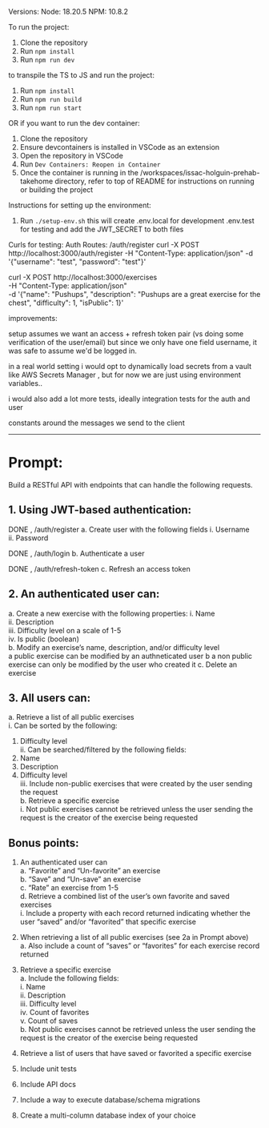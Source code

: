 Versions:
Node: 18.20.5
NPM: 10.8.2

To run the project:

1. Clone the repository
2. Run `npm install`
3. Run `npm run dev`

to transpile the TS to JS and run the project:

1. Run `npm install`
2. Run `npm run build`
3. Run `npm run start`

OR if you want to run the dev container:

1. Clone the repository
2. Ensure devcontainers is installed in VSCode as an extension
3. Open the repository in VSCode
4. Run `Dev Containers: Reopen in Container`
5. Once the container is running in the /workspaces/issac-holguin-prehab-takehome directory, refer to top of README for instructions on running or building the project

Instructions for setting up the environment:

1. Run `./setup-env.sh`
   this will create
   .env.local for development
   .env.test for testing
   and add the JWT_SECRET to both files

Curls for testing:
Auth Routes:
/auth/register
curl -X POST http://localhost:3000/auth/register -H "Content-Type: application/json" -d '{"username": "test", "password": "test"}'

curl -X POST http://localhost:3000/exercises \
-H "Content-Type: application/json" \
-d '{"name": "Pushups", "description": "Pushups are a great exercise for the chest", "difficulty": 1, "isPublic": 1}'

improvements:

setup assumes we want an access + refresh token pair (vs doing some verification of the user/email) but since we only have one field username, it was safe to assume we'd be logged in.

in a real world setting i would opt to dynamically load secrets from a vault like AWS Secrets Manager , but for now we are just using environment variables..

i would also add a lot more tests, ideally integration tests for the auth and user

constants around the messages we send to the client

---

# Prompt:

Build a RESTful API with endpoints that can handle the following requests.

## 1. Using JWT-based authentication:

DONE , /auth/register
a. Create user with the following fields
i. Username  
 ii. Password

DONE , /auth/login
b. Authenticate a user

DONE , /auth/refresh-token
c. Refresh an access token

## 2. An authenticated user can:

a. Create a new exercise with the following properties:
i. Name  
 ii. Description  
 iii. Difficulty level on a scale of 1-5  
 iv. Is public (boolean)  
 b. Modify an exercise’s name, description, and/or difficulty level  
 a public exercise can be modified by an authneticated user
b a non public exercise can only be modified by the user who created it
c. Delete an exercise

## 3. All users can:

a. Retrieve a list of all public exercises  
 i. Can be sorted by the following:

1.  Difficulty level  
    ii. Can be searched/filtered by the following fields:
1.  Name
1.  Description
1.  Difficulty level  
    iii. Include non-public exercises that were created by the user sending the request  
    b. Retrieve a specific exercise  
    i. Not public exercises cannot be retrieved unless the user sending the request is the creator of the exercise being requested

## Bonus points:

1. An authenticated user can  
   a. “Favorite” and “Un-favorite” an exercise  
   b. “Save” and “Un-save” an exercise  
   c. “Rate” an exercise from 1-5  
   d. Retrieve a combined list of the user’s own favorite and saved exercises  
    i. Include a property with each record returned indicating whether the user “saved” and/or “favorited” that specific exercise

2. When retrieving a list of all public exercises (see 2a in Prompt above)  
   a. Also include a count of “saves” or “favorites” for each exercise record returned

3. Retrieve a specific exercise  
   a. Include the following fields:  
    i. Name  
    ii. Description  
    iii. Difficulty level  
    iv. Count of favorites  
    v. Count of saves  
   b. Not public exercises cannot be retrieved unless the user sending the request is the creator of the exercise being requested

4. Retrieve a list of users that have saved or favorited a specific exercise

5. Include unit tests

6. Include API docs

7. Include a way to execute database/schema migrations

8. Create a multi-column database index of your choice
